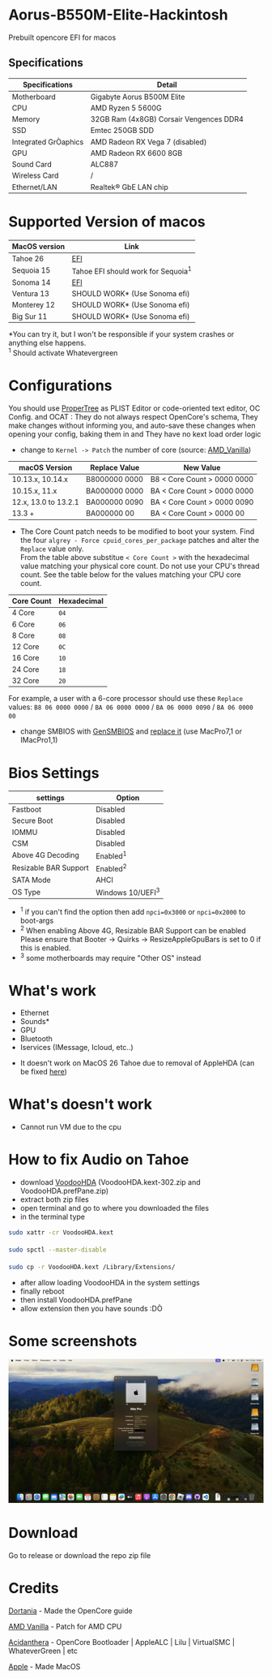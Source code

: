 # Aorus-B550M-Elite-Hackintosh

Prebuilt opencore EFI for macos

## Specifications

| Specifications      | Detail                                      |
| ------------------- | ------------------------------------------- |
| Motherboard         | Gigabyte Aorus B500M Elite                  |
| CPU                 | AMD Ryzen 5 5600G                           |
| Memory              | 32GB Ram (4x8GB) Corsair Vengences DDR4     |
| SSD                 | Emtec 250GB SDD                             |
| Integrated GrÒaphics | AMD Radeon RX Vega 7 (disabled)             |
| GPU                 | AMD Radeon RX 6600 8GB                      |
| Sound Card          | ALC887                                      |
| Wireless Card       | /                                           |
| Ethernet/LAN        | Realtek® GbE LAN chip                       |

# Supported Version of macos
| MacOS version       | Link                                        |
| ------------------- | ------------------------------------------- |
| Tahoe 26            |  [EFI](https://github.com/GeantW0rld/Aorus-B550M-Elite-Hackintosh/tree/main/Tahoe)  |
| Sequoia 15          |  Tahoe EFI should work for Sequoia<sup>1</sup>                 |
| Sonoma 14           |  [EFI](https://github.com/GeantW0rld/Aorus-B550M-Elite-Hackintosh/tree/main/Sonoma) |
| Ventura 13          |  SHOULD WORK* (Use Sonoma efi)              |
| Monterey 12         |  SHOULD WORK* (Use Sonoma efi)              |
| Big Sur 11          |  SHOULD WORK* (Use Sonoma efi)              |


*You can try it, but I won't be responsible if your system crashes or anything else happens.<br>
<sup>1</sup> Should activate Whatevergreen
# Configurations
You should use [ProperTree](https://github.com/corpnewt/ProperTree) as PLIST Editor or code-oriented text editor, OC Config. and OCAT : They do not always respect OpenCore's schema, They make changes without informing you, and auto-save these changes when opening your config, baking them in and They have no kext load order logic

- change to `Kernel -> Patch` the number of core (source: [AMD_Vanilla](https://github.com/AMD-OSX/AMD_Vanilla/blob/beta/README.md))

|   macOS Version      | Replace Value | New Value |
|----------------------|---------------|-----------|
| 10.13.x, 10.14.x     | B8000000 0000 | B8 < Core Count > 0000 0000 |
| 10.15.x, 11.x        | BA000000 0000 | BA < Core Count > 0000 0000 |
| 12.x, 13.0 to 13.2.1 | BA000000 0090 | BA < Core Count > 0000 0090 |
| 13.3 +               |  BA000000 00  | BA < Core Count > 0000 00 |

  - The Core Count patch needs to be modified to boot your system. Find the four `algrey - Force cpuid_cores_per_package` patches and alter the `Replace` value only.<br>From the table above substitue `< Core Count >` with the hexadecimal value matching your physical core count. Do not use your CPU's thread count. See the table below for the values matching your CPU core count.


| Core Count | Hexadecimal |
|------------|-------------|
|   4 Core   |     `04`    |
|   6 Core   |     `06`    |
|   8 Core   |     `08`    |
|   12 Core  |     `0C`    |
|   16 Core  |     `10`    |
|   24 Core  |     `18`    |
|   32 Core  |     `20`    |

For example, a user with a 6-core processor should use these `Replace` values: `B8 06 0000 0000` / `BA 06 0000 0000` / `BA 06 0000 0090` / `BA 06 0000 00`


- change SMBIOS with [GenSMBIOS](https://github.com/corpnewt/GenSMBIOS) and [replace it](https://dortania.github.io/OpenCore-Install-Guide/AMD/zen.html#platforminfo) (use MacPro7,1 or IMacPro1,1)

# Bios Settings
| settings            | Option                                      |
| ------------------- | ------------------------------------------- |
| Fastboot            |  Disabled                 |
| Secure Boot            |  Disabled                 |
| IOMMU            |  Disabled                 |
| CSM            |  Disabled                 |
| Above 4G Decoding            |  Enabled<sup>1</sup>                 |
| Resizable BAR Support           |  Enabled<sup>2</sup>                  |
| SATA Mode           |  AHCI                  |
| OS Type          |  Windows 10/UEFI<sup>3</sup>                  |

- <sup>1</sup> if you can't find the option then add `npci=0x3000` or `npci=0x2000` to boot-args
- <sup>2</sup> When enabling Above 4G, Resizable BAR Support can be enabled Please ensure that Booter -> Quirks -> ResizeAppleGpuBars is set to 0 if this is enabled.
- <sup>3</sup> some motherboards may require "Other OS" instead

# What's work
- Ethernet
- Sounds*
- GPU
- Bluetooth
- Iservices (IMessage, Icloud, etc..)

* It doesn't work on MacOS 26 Tahoe due to removal of AppleHDA (can be fixed [here](https://github.com/GeantW0rld/Aorus-B550M-Elite-Hackintosh?tab=readme-ov-file#how-to-fix-audio-on-tahoe))

# What's doesn't work
- Cannot run VM due to the cpu

# How to fix Audio on Tahoe
- download [VoodooHDA](https://github.com/CloverHackyColor/VoodooHDA/releases/tag/Release302) (VoodooHDA.kext-302.zip and VoodooHDA.prefPane.zip)
- extract both zip files
- open terminal and go to where you downloaded the files
- in the terminal type
```bash
sudo xattr -cr VoodooHDA.kext

sudo spctl --master-disable

sudo cp -r VoodooHDA.kext /Library/Extensions/
```
- after allow loading VoodooHDA in the system settings
- finally reboot
- then install VoodooHDA.prefPane
- allow extension then you have sounds :DÒ

# Some screenshots
![Screenshot](./Images/info.png)

# Download
Go to release or download the repo zip file

# Credits
[Dortania](https://dortania.github.io/OpenCore-Install-Guide/) - Made the OpenCore guide

[AMD Vanilla](https://github.com/AMD-OSX/AMD_Vanilla) - Patch for AMD CPU

[Acidanthera](https://github.com/acidanthera) - OpenCore Bootloader |  AppleALC | Lilu | VirtualSMC | WhateverGreen | etc

[Apple](https://www.apple.com/) - Made MacOS
